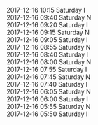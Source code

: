 2017-12-16 10:15 Saturday  I  
2017-12-16 09:40 Saturday  N  
2017-12-16 09:20 Saturday  I  
2017-12-16 09:15 Saturday  N  
2017-12-16 09:05 Saturday  I  
2017-12-16 08:55 Saturday  N  
2017-12-16 08:40 Saturday  I  
2017-12-16 08:00 Saturday  N  
2017-12-16 07:55 Saturday  I  
2017-12-16 07:45 Saturday  N  
2017-12-16 07:40 Saturday  I  
2017-12-16 06:05 Saturday  N  
2017-12-16 06:00 Saturday  I  
2017-12-16 05:55 Saturday  N  
2017-12-16 05:50 Saturday  I  
